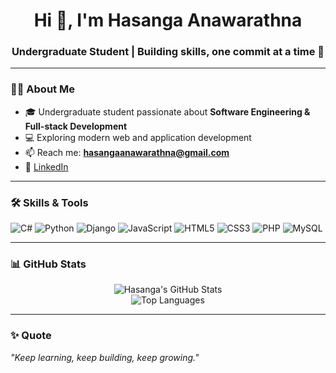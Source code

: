 <h1 align="center">Hi 👋, I'm Hasanga Anawarathna</h1>
<h3 align="center">Undergraduate Student | Building skills, one commit at a time 🚀</h3>

---

### 👨‍💻 About Me
- 🎓 Undergraduate student passionate about **Software Engineering & Full-stack Development**  
- 💻 Exploring modern web and application development  
- 📫 Reach me: **hasangaanawarathna@gmail.com**  
- 🔗 [LinkedIn](https://www.linkedin.com/in/hasanga-anawarathna-297081270)

---

### 🛠️ Skills & Tools
![C#](https://img.shields.io/badge/C%23-239120?style=flat-square&logo=csharp&logoColor=white)
![Python](https://img.shields.io/badge/Python-3776AB?style=flat-square&logo=python&logoColor=white)
![Django](https://img.shields.io/badge/Django-092E20?style=flat-square&logo=django&logoColor=white)
![JavaScript](https://img.shields.io/badge/JavaScript-F7DF1E?style=flat-square&logo=javascript&logoColor=black)
![HTML5](https://img.shields.io/badge/HTML5-E34F26?style=flat-square&logo=html5&logoColor=white)
![CSS3](https://img.shields.io/badge/CSS3-1572B6?style=flat-square&logo=css3&logoColor=white)
![PHP](https://img.shields.io/badge/PHP-777BB4?style=flat-square&logo=php&logoColor=white)
![MySQL](https://img.shields.io/badge/MySQL-4479A1?style=flat-square&logo=mysql&logoColor=white)

---

### 📊 GitHub Stats
<div align="center">

![Hasanga's GitHub Stats](https://github-readme-stats.vercel.app/api?username=HAnawarathna&show_icons=true&theme=tokyonight&hide_border=true)  
![Top Languages](https://github-readme-stats.vercel.app/api/top-langs/?username=HAnawarathna&layout=compact&theme=tokyonight&hide_border=true)

</div>

---

### ✨ Quote
*"Keep learning, keep building, keep growing."*
